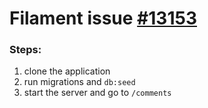 # Filament issue [#13153](https://github.com/filamentphp/filament/issues/13153)

### Steps:
1. clone the application
2. run migrations and `db:seed`
3. start the server and go to `/comments`
